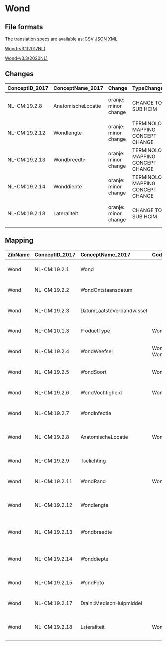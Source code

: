 # Wond
## File formats

The translation specs are available as: 
[CSV](../csv/Wond.csv) [JSON](../json/Wond.json) [XML](../xml/Wond.xml)



[Wond-v3.1(2017NL)](https://zibs.nl/wiki/Wond-v3.1(2017NL))

[Wond-v3.3(2020NL)](https://zibs.nl/wiki/Wond-v3.3(2020NL))









## Changes

| ConceptID_2017   | ConceptName_2017   | Change               | TypeChange                         | Impact_heen   | TRANSLATIE_spec_heen                                                                                                                                            | Impact_terug   | TRANSLATIE_spec_terug                                                                                                                                           | Omschrijving                                            |
|:-----------------|:-------------------|:---------------------|:-----------------------------------|:--------------|:----------------------------------------------------------------------------------------------------------------------------------------------------------------|:---------------|:----------------------------------------------------------------------------------------------------------------------------------------------------------------|:--------------------------------------------------------|
| NL-CM:19.2.8     | AnatomischeLocatie | oranje: minor change | CHANGE TO SUB HCIM                 | Medium        | codelist [WondAnatomischeLocatieCodelijst]->[LocatieCodelijst (http://decor.nictiz.nl/fhir/ValueSet/2.16.840.1.113883.2.4.3.11.60.40.2.20.7.1--20200901000000)] | Medium         | codelist [LocatieCodelijst (http://decor.nictiz.nl/fhir/ValueSet/2.16.840.1.113883.2.4.3.11.60.40.2.20.7.1--20200901000000)]->[WondAnatomischeLocatieCodelijst] | nieuwe verwijzing naar sub-bouwsteen anatomischeLocatie |
| NL-CM:19.2.12    | Wondlengte         | oranje: minor change | TERMINOLOGY MAPPING CONCEPT CHANGE | Medium        | SCT DefintionCode [401238003 Length of wound] -> [blank];LOINC DefinitionCode [blank] -> [39126-8 Duur [lengte] in wond]                                        | Medium         | SCT DefintionCode [blank] -> [401238003 Length of wound];[@[TRANSLATIE_specificatie_2020>2017]]                                                                 | SNOMED CT en LOINC DefintionCodes concept aangepast     |
| NL-CM:19.2.13    | Wondbreedte        | oranje: minor change | TERMINOLOGY MAPPING CONCEPT CHANGE | Medium        | SCT DefintionCode [401239006 Width of wound] -> [blank];LOINC DefinitionCode [blank] -> [39125-0 Breedte [lengte] in wond]                                      | Medium         | SCT DefintionCode [blank] -> [401239006 Width of wound];[@[TRANSLATIE_specificatie_2020>2017]]                                                                  | SNOMED CT en LOINC DefintionCodes concept aangepast     |
| NL-CM:19.2.14    | Wonddiepte         | oranje: minor change | TERMINOLOGY MAPPING CONCEPT CHANGE | Medium        | SCT DefintionCode [425094009 Depth of wound] -> [blank];LOINC DefinitionCode [blank] -> [39127-6 Diepte [lengte] in wond]                                       | Medium         | SCT DefintionCode [blank] -> [425094009 Depth of wound];[@[TRANSLATIE_specificatie_2020>2017]]                                                                  | SNOMED CT en LOINC DefintionCodes concept aangepast     |
| NL-CM:19.2.18    | Lateraliteit       | oranje: minor change | CHANGE TO SUB HCIM                 | Medium        | codelist [WondLateraliteitCodelijst]->[LateraliteitCodelijst (http://decor.nictiz.nl/fhir/ValueSet/2.16.840.1.113883.2.4.3.11.60.40.2.20.7.2--20200901000000)]  | Medium         | codelist [LateraliteitCodelijst (http://decor.nictiz.nl/fhir/ValueSet/2.16.840.1.113883.2.4.3.11.60.40.2.20.7.2--20200901000000)]->[WondLateraliteitCodelijst]  | nieuwe verwijzing naar sub-bouwsteen anatomischeLocatie |

## Mapping

| ZibName   | ConceptID_2017   | ConceptName_2017          | Codelists_2017                                         | Change                  | ConceptID_2020   | ConceptName_2020          | Codelists_2020                                          | Bits     | Omschrijving                                            | TypeChange                         | Impact_heen   | TRANSLATIE_spec_heen                                                                                                                                            | Impact_terug   | TRANSLATIE_spec_terug                                                                                                                                           |
|:----------|:-----------------|:--------------------------|:-------------------------------------------------------|:------------------------|:-----------------|:--------------------------|:--------------------------------------------------------|:---------|:--------------------------------------------------------|:-----------------------------------|:--------------|:----------------------------------------------------------------------------------------------------------------------------------------------------------------|:---------------|:----------------------------------------------------------------------------------------------------------------------------------------------------------------|
| Wond      | NL-CM:19.2.1     | Wond                      |                                                        | groen: geen wijzigingen | NL-CM:19.2.1     | Wond                      |                                                         |          |                                                         |                                    |               |                                                                                                                                                                 |                |                                                                                                                                                                 |
| Wond      | NL-CM:19.2.2     | WondOntstaansdatum        |                                                        | groen: geen wijzigingen | NL-CM:19.2.2     | WondOntstaansdatum        |                                                         |          |                                                         |                                    |               |                                                                                                                                                                 |                |                                                                                                                                                                 |
| Wond      | NL-CM:19.2.3     | DatumLaatsteVerbandwissel |                                                        | groen: geen wijzigingen | NL-CM:19.2.3     | DatumLaatsteVerbandwissel |                                                         |          |                                                         |                                    |               |                                                                                                                                                                 |                |                                                                                                                                                                 |
| Wond      | NL-CM:10.1.3     | ProductType               | WondDrainTypeCodelijst                                 | groen: geen wijzigingen | NL-CM:10.1.3     | ProductType               | WondDrainTypeCodelijst                                  |          |                                                         |                                    |               |                                                                                                                                                                 |                |                                                                                                                                                                 |
| Wond      | NL-CM:19.2.4     | WondWeefsel               | WondWeefselOncoUlcerCodelijst; WondWeefselWCSCodelijst | groen: geen wijzigingen | NL-CM:19.2.4     | WondWeefsel               | WondWeefselOncoUlcerCodelijst ; WondWeefselWCSCodelijst |          |                                                         |                                    |               |                                                                                                                                                                 |                |                                                                                                                                                                 |
| Wond      | NL-CM:19.2.5     | WondSoort                 | WondSoortCodelijst                                     | groen: geen wijzigingen | NL-CM:19.2.5     | WondSoort                 | WondSoortCodelijst                                      |          |                                                         |                                    |               |                                                                                                                                                                 |                |                                                                                                                                                                 |
| Wond      | NL-CM:19.2.6     | WondVochtigheid           | WondVochtigheidCodelijst                               | groen: geen wijzigingen | NL-CM:19.2.6     | WondVochtigheid           | WondVochtigheidCodelijst                                |          |                                                         |                                    |               |                                                                                                                                                                 |                |                                                                                                                                                                 |
| Wond      | NL-CM:19.2.7     | WondInfectie              |                                                        | groen: geen wijzigingen | NL-CM:19.2.7     | WondInfectie              |                                                         |          |                                                         |                                    |               |                                                                                                                                                                 |                |                                                                                                                                                                 |
| Wond      | NL-CM:19.2.8     | AnatomischeLocatie        | WondAnatomischeLocatieCodelijst                        | oranje: minor change    | NL-CM:19.2.19    | AnatomischeLocatie        | LocatieCodelijst                                        | ZIB-1116 | nieuwe verwijzing naar sub-bouwsteen anatomischeLocatie | CHANGE TO SUB HCIM                 | Medium        | codelist [WondAnatomischeLocatieCodelijst]->[LocatieCodelijst (http://decor.nictiz.nl/fhir/ValueSet/2.16.840.1.113883.2.4.3.11.60.40.2.20.7.1--20200901000000)] | Medium         | codelist [LocatieCodelijst (http://decor.nictiz.nl/fhir/ValueSet/2.16.840.1.113883.2.4.3.11.60.40.2.20.7.1--20200901000000)]->[WondAnatomischeLocatieCodelijst] |
| Wond      | NL-CM:19.2.9     | Toelichting               |                                                        | groen: geen wijzigingen | NL-CM:19.2.9     | Toelichting               |                                                         |          |                                                         |                                    |               |                                                                                                                                                                 |                |                                                                                                                                                                 |
| Wond      | NL-CM:19.2.11    | WondRand                  | WondRandCodelijst                                      | groen: geen wijzigingen | NL-CM:19.2.11    | WondRand                  | WondRandCodelijst                                       |          |                                                         |                                    |               |                                                                                                                                                                 |                |                                                                                                                                                                 |
| Wond      | NL-CM:19.2.12    | Wondlengte                |                                                        | oranje: minor change    | NL-CM:19.2.12    | Wondlengte                |                                                         | ZIB-903  | SNOMED CT en LOINC DefintionCodes concept aangepast     | TERMINOLOGY MAPPING CONCEPT CHANGE | Medium        | SCT DefintionCode [401238003 Length of wound] -> [blank];LOINC DefinitionCode [blank] -> [39126-8 Duur [lengte] in wond]                                        | Medium         | SCT DefintionCode [blank] -> [401238003 Length of wound];[@[TRANSLATIE_specificatie_2020>2017]]                                                                 |
| Wond      | NL-CM:19.2.13    | Wondbreedte               |                                                        | oranje: minor change    | NL-CM:19.2.13    | Wondbreedte               |                                                         | ZIB-903  | SNOMED CT en LOINC DefintionCodes concept aangepast     | TERMINOLOGY MAPPING CONCEPT CHANGE | Medium        | SCT DefintionCode [401239006 Width of wound] -> [blank];LOINC DefinitionCode [blank] -> [39125-0 Breedte [lengte] in wond]                                      | Medium         | SCT DefintionCode [blank] -> [401239006 Width of wound];[@[TRANSLATIE_specificatie_2020>2017]]                                                                  |
| Wond      | NL-CM:19.2.14    | Wonddiepte                |                                                        | oranje: minor change    | NL-CM:19.2.14    | Wonddiepte                |                                                         | ZIB-903  | SNOMED CT en LOINC DefintionCodes concept aangepast     | TERMINOLOGY MAPPING CONCEPT CHANGE | Medium        | SCT DefintionCode [425094009 Depth of wound] -> [blank];LOINC DefinitionCode [blank] -> [39127-6 Diepte [lengte] in wond]                                       | Medium         | SCT DefintionCode [blank] -> [425094009 Depth of wound];[@[TRANSLATIE_specificatie_2020>2017]]                                                                  |
| Wond      | NL-CM:19.2.15    | WondFoto                  |                                                        | groen: geen wijzigingen | NL-CM:19.2.15    | WondFoto                  |                                                         |          |                                                         |                                    |               |                                                                                                                                                                 |                |                                                                                                                                                                 |
| Wond      | NL-CM:19.2.17    | Drain::MedischHulpmiddel  |                                                        | groen: geen wijzigingen | NL-CM:19.2.17    | Drain::MedischHulpmiddel  |                                                         |          |                                                         |                                    |               |                                                                                                                                                                 |                |                                                                                                                                                                 |
| Wond      | NL-CM:19.2.18    | Lateraliteit              | WondLateraliteitCodelijst                              | oranje: minor change    | NL-CM:19.2.19    | AnatomischeLocatie        | LateraliteitCodelijst                                   | ZIB-1116 | nieuwe verwijzing naar sub-bouwsteen anatomischeLocatie | CHANGE TO SUB HCIM                 | Medium        | codelist [WondLateraliteitCodelijst]->[LateraliteitCodelijst (http://decor.nictiz.nl/fhir/ValueSet/2.16.840.1.113883.2.4.3.11.60.40.2.20.7.2--20200901000000)]  | Medium         | codelist [LateraliteitCodelijst (http://decor.nictiz.nl/fhir/ValueSet/2.16.840.1.113883.2.4.3.11.60.40.2.20.7.2--20200901000000)]->[WondLateraliteitCodelijst]  |

